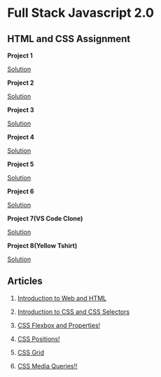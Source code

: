 # Full Stack Javascript 2.0

## HTML and CSS Assignment

**Project 1**

[Solution](./HTML%20and%20CSS%20assignment/FSJS%202.0%20Project%2001)

**Project 2**

[Solution](./HTML%20and%20CSS%20assignment/FSJS%202.0%20Project%2002)

**Project 3**

[Solution](./HTML%20and%20CSS%20assignment/FSJS%202.0%20Project%2003)

**Project 4**

[Solution](./HTML%20and%20CSS%20assignment/FSJS%202.0%20Project%2004)

**Project 5**

[Solution](./HTML%20and%20CSS%20assignment/FSJS%202.0%20Project%2005)

**Project 6**

[Solution](./HTML%20and%20CSS%20assignment/FSJS%202.0%20Project%2006)

**Project 7(VS Code Clone)**

[Solution](<./HTML%20and%20CSS%20assignment/VsCode_Clone(Project)>)

**Project 8(Yellow Tshirt)**

[Solution](./HTML%20and%20CSS%20assignment/yellowtshirt)

## Articles

1. [Introduction to Web and HTML](https://nikhil15.hashnode.dev/introduction-to-web-and-html "Article 1")

2. [Introduction to CSS and CSS Selectors](https://nikhil15.hashnode.dev/introduction-to-css-and-css-selectors "Article 2")

3. [CSS Flexbox and Properties!](https://nikhil15.hashnode.dev/css-flexbox-and-properties "Article 3")

4. [CSS Positions!](https://nikhil15.hashnode.dev/css-positions "Article 4")

5. [CSS Grid](https://nikhil15.hashnode.dev/css-grid "Article 5")

6. [CSS Media Queries!!](https://nikhil15.hashnode.dev/css-media-queries "Article 6")

